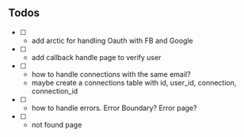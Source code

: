 ## Todos

- [ ] - add arctic for handling Oauth with FB and Google
- [ ] - add callback handle page to verify user
- [ ] - how to handle connections with the same email?
  - maybe create a connections table with id, user_id, connection, connection_id


- [ ] - how to handle errors. Error Boundary? Error page?
- [ ] - not found page
